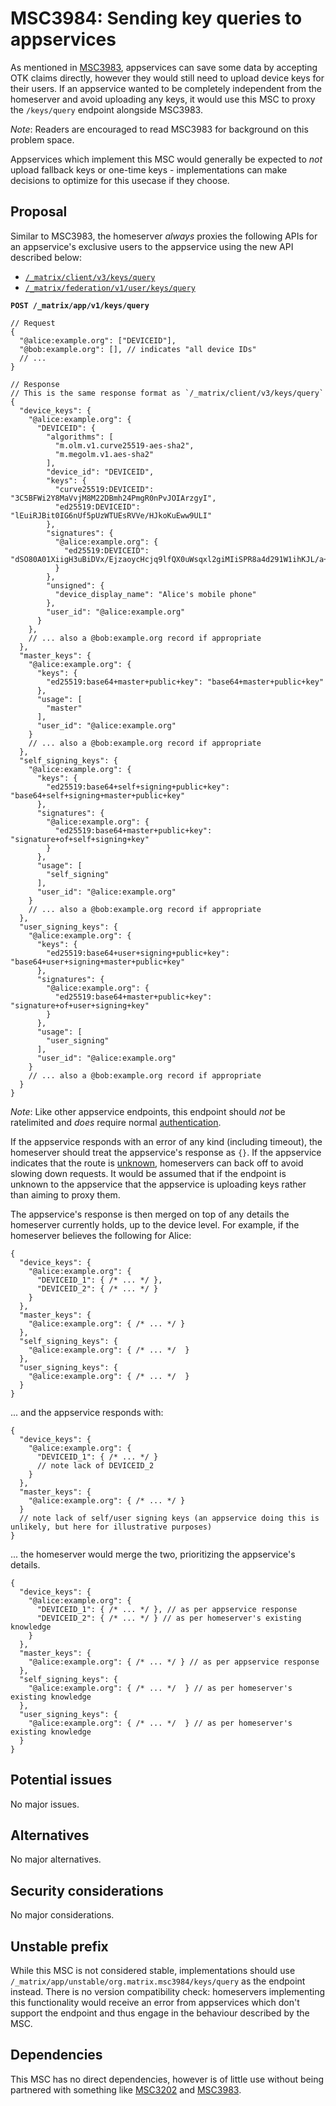 # MSC3984: Sending key queries to appservices

As mentioned in [MSC3983](https://github.com/matrix-org/matrix-spec-proposals/pull/3983), appservices
can save some data by accepting OTK claims directly, however they would still need to upload device
keys for their users. If an appservice wanted to be completely independent from the homeserver and
avoid uploading any keys, it would use this MSC to proxy the `/keys/query` endpoint alongside MSC3983.

*Note*: Readers are encouraged to read MSC3983 for background on this problem space.

Appservices which implement this MSC would generally be expected to *not* upload fallback keys or
one-time keys - implementations can make decisions to optimize for this usecase if they choose.

## Proposal

Similar to MSC3983, the homeserver *always* proxies the following APIs for an appservice's exclusive users
to the appservice using the new API described below:
* [`/_matrix/client/v3/keys/query`](https://spec.matrix.org/v1.6/client-server-api/#post_matrixclientv3keysquery)
* [`/_matrix/federation/v1/user/keys/query`](https://spec.matrix.org/v1.6/server-server-api/#post_matrixfederationv1userkeysquery)

**`POST /_matrix/app/v1/keys/query`**
```jsonc
// Request
{
  "@alice:example.org": ["DEVICEID"],
  "@bob:example.org": [], // indicates "all device IDs"
  // ...
}
```
```jsonc
// Response
// This is the same response format as `/_matrix/client/v3/keys/query`
{
  "device_keys": {
    "@alice:example.org": {
      "DEVICEID": {
        "algorithms": [
          "m.olm.v1.curve25519-aes-sha2",
          "m.megolm.v1.aes-sha2"
        ],
        "device_id": "DEVICEID",
        "keys": {
          "curve25519:DEVICEID": "3C5BFWi2Y8MaVvjM8M22DBmh24PmgR0nPvJOIArzgyI",
          "ed25519:DEVICEID": "lEuiRJBit0IG6nUf5pUzWTUEsRVVe/HJkoKuEww9ULI"
        },
        "signatures": {
          "@alice:example.org": {
            "ed25519:DEVICEID": "dSO80A01XiigH3uBiDVx/EjzaoycHcjq9lfQX0uWsqxl2giMIiSPR8a4d291W1ihKJL/a+myXS367WT6NAIcBA"
          }
        },
        "unsigned": {
          "device_display_name": "Alice's mobile phone"
        },
        "user_id": "@alice:example.org"
      }
    },
    // ... also a @bob:example.org record if appropriate
  },
  "master_keys": {
    "@alice:example.org": {
      "keys": {
        "ed25519:base64+master+public+key": "base64+master+public+key"
      },
      "usage": [
        "master"
      ],
      "user_id": "@alice:example.org"
    }
    // ... also a @bob:example.org record if appropriate
  },
  "self_signing_keys": {
    "@alice:example.org": {
      "keys": {
        "ed25519:base64+self+signing+public+key": "base64+self+signing+master+public+key"
      },
      "signatures": {
        "@alice:example.org": {
          "ed25519:base64+master+public+key": "signature+of+self+signing+key"
        }
      },
      "usage": [
        "self_signing"
      ],
      "user_id": "@alice:example.org"
    }
    // ... also a @bob:example.org record if appropriate
  },
  "user_signing_keys": {
    "@alice:example.org": {
      "keys": {
        "ed25519:base64+user+signing+public+key": "base64+user+signing+master+public+key"
      },
      "signatures": {
        "@alice:example.org": {
          "ed25519:base64+master+public+key": "signature+of+user+signing+key"
        }
      },
      "usage": [
        "user_signing"
      ],
      "user_id": "@alice:example.org"
    }
    // ... also a @bob:example.org record if appropriate
  }
}
```

*Note*: Like other appservice endpoints, this endpoint should *not* be ratelimited and *does* require
normal [authentication](https://spec.matrix.org/v1.6/application-service-api/#authorization).

If the appservice responds with an error of any kind (including timeout), the homeserver should treat
the appservice's response as `{}`. If the appservice indicates that the route is
[unknown](https://spec.matrix.org/v1.6/application-service-api/#unknown-routes), homeservers can back
off to avoid slowing down requests. It would be assumed that if the endpoint is unknown to the appservice
that the appservice is uploading keys rather than aiming to proxy them.

The appservice's response is then merged on top of any details the homeserver currently holds, up to the
device level. For example, if the homeserver believes the following for Alice:

```jsonc
{
  "device_keys": {
    "@alice:example.org": {
      "DEVICEID_1": { /* ... */ },
      "DEVICEID_2": { /* ... */ }
    }
  },
  "master_keys": {
    "@alice:example.org": { /* ... */ }
  },
  "self_signing_keys": {
    "@alice:example.org": { /* ... */  }
  },
  "user_signing_keys": {
    "@alice:example.org": { /* ... */  }
  }
}
```

... and the appservice responds with:

```jsonc
{
  "device_keys": {
    "@alice:example.org": {
      "DEVICEID_1": { /* ... */ }
      // note lack of DEVICEID_2
    }
  },
  "master_keys": {
    "@alice:example.org": { /* ... */ }
  }
  // note lack of self/user signing keys (an appservice doing this is unlikely, but here for illustrative purposes)
}
```

... the homeserver would merge the two, prioritizing the appservice's details.

```jsonc
{
  "device_keys": {
    "@alice:example.org": {
      "DEVICEID_1": { /* ... */ }, // as per appservice response
      "DEVICEID_2": { /* ... */ } // as per homeserver's existing knowledge
    }
  },
  "master_keys": {
    "@alice:example.org": { /* ... */ } // as per appservice response
  },
  "self_signing_keys": {
    "@alice:example.org": { /* ... */  } // as per homeserver's existing knowledge
  },
  "user_signing_keys": {
    "@alice:example.org": { /* ... */  } // as per homeserver's existing knowledge
  }
}
```

## Potential issues

No major issues.

## Alternatives

No major alternatives.

## Security considerations

No major considerations.

## Unstable prefix

While this MSC is not considered stable, implementations should use
`/_matrix/app/unstable/org.matrix.msc3984/keys/query` as the endpoint instead. There is no version
compatibility check: homeservers implementing this functionality would receive an error from appservices
which don't support the endpoint and thus engage in the behaviour described by the MSC.

## Dependencies

This MSC has no direct dependencies, however is of little use without being partnered with something
like [MSC3202](https://github.com/matrix-org/matrix-spec-proposals/pull/3202) and
[MSC3983](https://github.com/matrix-org/matrix-spec-proposals/pull/3983).

